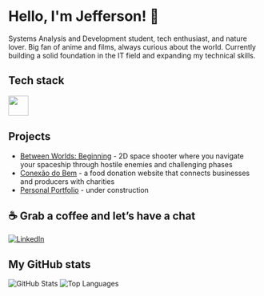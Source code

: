 # Hello, I'm Jefferson! 🙂

Systems Analysis and Development student, tech enthusiast, and nature lover. Big fan of anime and films, always curious about the world. Currently building a solid foundation in the IT field and expanding my technical skills.

## Tech stack

<div>
  <img height="40px" src="https://skillicons.dev/icons?i=html,css,js,python,java,git,github,vscode,mysql,obsidian,windows,linux,figma,pycharm"/>
</div>

## Projects

- [Between Worlds: Beginning](https://github.com/carvalho-jefferson/Between-Worlds-Beginning) - 2D space shooter where you navigate your spaceship through hostile enemies and challenging phases
- [Conexão do Bem](https://carvalho-jefferson.github.io/conexao-do-bem/) - a food donation website that connects businesses and producers with charities
- [Personal Portfolio]() - under construction

## ☕ Grab a coffee and let’s have a chat

[![LinkedIn](https://img.shields.io/badge/LinkedIn-Jefferson-blue?style=for-the-badge&logo=linkedin&logoColor=white)](https://www.linkedin.com/in/1jefferson-carvalho/)

## My GitHub stats

![GitHub Stats](https://github-readme-stats.vercel.app/api?username=carvalho-jefferson&show_icons=true&theme=react)
![Top Languages](https://github-readme-stats.vercel.app/api/top-langs/?username=carvalho-jefferson&layout=compact&theme=react)          
